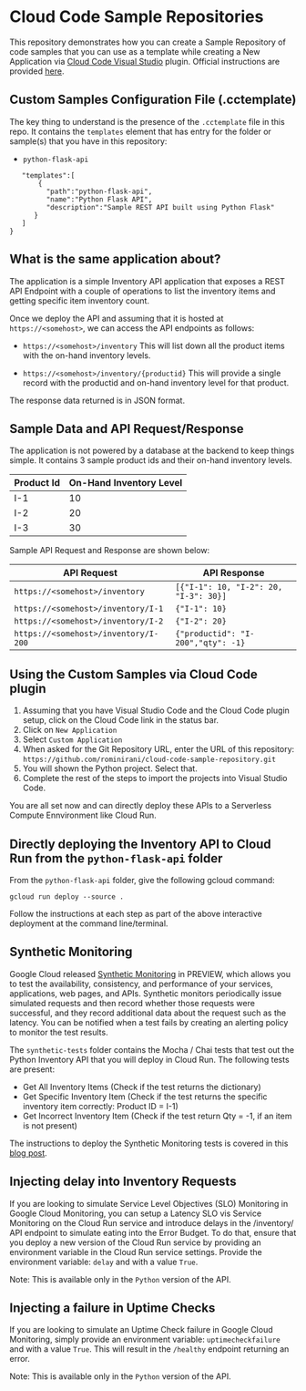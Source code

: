 # Cloud Code Sample Repositories
This repository demonstrates how you can create a Sample Repository of code samples that you can use as a template while creating a New Application via [Cloud Code Visual Studio](https://cloud.google.com/code) plugin. Official instructions are provided [here](https://cloud.google.com/code/docs/vscode/set-up-sample-repo).

## Custom Samples Configuration File (.cctemplate)
The key thing to understand is the presence of the `.cctemplate` file in this repo. It contains the `templates` element that has entry for the folder or sample(s) that you have in this repository:
- `python-flask-api`

```
   "templates":[
       {
         "path":"python-flask-api",
         "name":"Python Flask API",
         "description":"Sample REST API built using Python Flask"
      }
   ]
}
```

## What is the same application about?
The application is a simple Inventory API application that exposes a REST API Endpoint with a couple of operations to list the inventory items and getting specific item inventory count. 

Once we deploy the API and assuming that it is hosted at `https://<somehost>`, we can access the API endpoints as follows:
- `https://<somehost>/inventory`
   This will list down all the product items with the on-hand inventory levels. 

- `https://<somehost>/inventory/{productid}`
   This will provide a single record with the productid and on-hand inventory level for that product.

The response data returned is in JSON format.

## Sample Data and API Request/Response

The application is not powered by a database at the backend to keep things simple. It contains 3 sample product ids and their on-hand inventory levels. 

| Product Id  | On-Hand Inventory Level |
| ----------- | ----------------------- |
| I-1         | 10                      | 
| I-2         | 20                      |
| I-3         | 30                      |

Sample API Request and Response are shown below:

| API Request                          | API Response                                 |
| ------------------------------------ | -------------------------------------------- |
| `https://<somehost>/inventory`       | `[{"I-1": 10, "I-2": 20, "I-3": 30}]`        |
| `https://<somehost>/inventory/I-1`   | `{"I-1": 10}`                                |
| `https://<somehost>/inventory/I-2`   | `{"I-2": 20}`                                |
| `https://<somehost>/inventory/I-200` | `{"productid": "I-200","qty": -1}`           | 


## Using the Custom Samples via Cloud Code plugin

1. Assuming that you have Visual Studio Code and the Cloud Code plugin setup, click on the Cloud Code link in the status bar.
2. Click on `New Application`
3. Select `Custom Application`
4. When asked for the Git Repository URL, enter the URL of this repository: `https://github.com/rominirani/cloud-code-sample-repository.git`
5. You will shown the Python project. Select that.
6. Complete the rest of the steps to import the projects into Visual Studio Code. 

You are all set now and can directly deploy these APIs to a Serverless Compute Ennvironment like Cloud Run.

## Directly deploying the Inventory API to Cloud Run from the `python-flask-api` folder
From the `python-flask-api` folder, give the following gcloud command:
```
gcloud run deploy --source .
```
Follow the instructions at each step as part of the above interactive deployment at the command line/terminal.

## Synthetic Monitoring
Google Cloud released [Synthetic Monitoring](https://cloud.google.com/monitoring/uptime-checks/introduction) in PREVIEW, which allows you to test the availability, consistency, and performance of your services, applications, web pages, and APIs. Synthetic monitors periodically issue simulated requests and then record whether those requests were successful, and they record additional data about the request such as the latency. You can be notified when a test fails by creating an alerting policy to monitor the test results.

The `synthetic-tests` folder contains the Mocha / Chai tests that test out the Python Inventory API that you will deploy in Cloud Run. The following tests are present:
- Get All Inventory Items (Check if the test returns the dictionary)
- Get Specific Inventory Item (Check if the test returns the specific inventory item correctly: Product ID = I-1)
- Get Incorrect Inventory Item (Check if the test return Qty = -1, if an item is not present)

The instructions to deploy the Synthetic Monitoring tests is covered in this [blog post](https://medium.com/google-cloud/google-cloud-synthetic-monitoring-tutorial-ce502f81bb24). 

## Injecting delay into Inventory Requests

If you are looking to simulate Service Level Objectives (SLO) Monitoring in Google Cloud Monitoring, you can setup a Latency SLO vis Service Monitoring on the Cloud Run service and introduce delays in the /inventory/<Product-ID> API endpoint to simulate eating into the Error Budget. To do that, ensure that you deploy a new version of the Cloud Run service by providing an environment variable in the Cloud Run service settings. Provide the environment variable: `delay` and with a value `True`. 

Note: This is available only in the `Python` version of the API.

## Injecting a failure in Uptime Checks

If you are looking to simulate an Uptime Check failure in Google Cloud Monitoring, simply provide an environment variable: `uptimecheckfailure` and with a value `True`. This will result in the `/healthy` endpoint returning an error. 



Note: This is available only in the `Python` version of the API.

